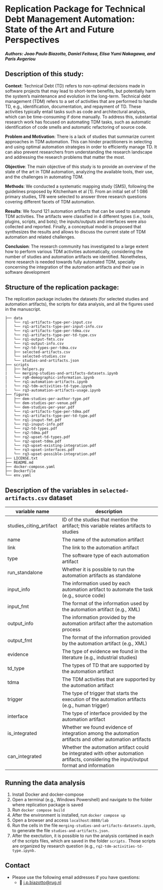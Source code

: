 # Replication Package for Technical Debt Management Automation: State of the Art and Future Perspectives

##### Authors: Joao Paulo Biazotto, Daniel Feitosa, Elisa Yumi Nakagawa, and Paris Avgeriou

## Description of this study:

__Context__: Technical Debt (TD) refers to non-optimal decisions made in software projects
that may lead to short-term benefits, but potentially harm the system’s maintenance
and evolution in the long-term. Technical debt management (TDM) refers to a set of
activities that are performed to handle TD, e.g., identification, documentation, and
repayment of TD. These activities typically entail tasks such as code and architectural
analysis, which can be time-consuming if done manually. To address this, substantial
research work has focused on automating TDM tasks, such as automatic identification
of code smells and automatic refactoring of source code.

__Problem and Motivation__: There is a lack of studies that summarize current
approaches in TDM automation. This can hinder practitioners in selecting and using
optimal automation strategies in order to efficiently manage TD. It can also prevent
researchers from understanding the research landscape and addressing the research
problems that matter the most.

__Objective__: The main objective of this study is to provide an overview of the state of the
art in TDM automation, analyzing the available tools, their use, and the challenges in
automating TDM.

__Methods__: We conducted a systematic mapping study (SMS), following the guidelines
proposed by Kitchenham et al [1]. From an initial set of 1 086 primary studies, 178 were
selected to answer three research questions covering different facets of TDM
automation.

__Results__: We found 121 automation artifacts that can be used to automate TDM
activities. The artifacts were classified in 4 different types (i.e., tools, plugins, scripts,
and bots); the inputs/outputs and interfaces were also collected and reported. Finally, a
conceptual model is proposed that synthesizes the results and allows to discuss the
current state of TDM automation and related challenges.

__Conclusion__: The research community has investigated to a large extent how to
perform various TDM activities automatically, considering the number of studies and
automation artifacts we identified. Nonetheless, more research is needed towards fully
automated TDM, specially concerning the integration of the automation artifacts and
their use in software development

## Structure of the replication package:

The replication package includes the datasets (for selected studies and automation artifacts), the scripts for data analysis, and all the figures used in the manuscript.

```
├── data
│   └── rq1-artifacts-type-per-input.csv
│   └── rq1-artifacts-type-per-input-info.csv
│   └── rq1-artifacts-type-per-tdma.csv
│   └── rq1-artifacts-type-per-td-type.csv
│   └── rq1-output-fmts.csv
│   └── rq1-output-info.csv
│   └── rq2-td-types-per-tdma.csv
│   ├── selected-artifacts.csv
│   └── selected-studies.csv
│   └── studies-and-artifacts.json
├── scripts
│   ├── helpers.py 
|   └── merging-studies-and-artifacts-datasets.ipynb
|   └── rq0-demographic-information.ipynb
│   └── rq1-automation-artifacts.ipynb
|   └── rq2-tdm-activities-td-type.ipynb
|   └── rq3-automation-artifacts-usage.ipynb
├── figures
│   ├── dem-studies-per-author-type.pdf
│   └── dem-studies-per-venue.pdf
│   └── dem-studies-per-year.pdf
│   └── rq1-artifacts-type-per-tdma.pdf
│   └── rq1-artifacts-type-per-td-type.pdf
│   └── rq1-inuput-fmt.pdf
│   └── rq1-inuput-info.pdf
│   └── rq2-td-types.pdf
│   └── rq2-tdma.pdf
│   └── rq2-upset-td-types.pdf
│   └── rq2-upset-tdma.pdf
│   └── rq3-upset-existing-integration.pdf
│   └── rq3-upset-interfaces.pdf
│   └── rq3-upset-possible-integration.pdf
├── LICENSE.txt
├── README.md
├── docker-compose.yaml
├── Dockerfile
└── env.yaml

```

## Description of the variables in ``selected-artifacts.csv`` dataset
| variable name           | description                                                                                                                              |
|-------------------------|------------------------------------------------------------------------------------------------------------------------------------------|
| studies_citing_artifact | ID of the studies that mention the artifact; this variable relates artifacts to studies                                                  |
| name                    | The name of the automation artifact                                                                                                      |
| link                    | The link to the automation artifact                                                                                                      |
| type                    | The software type of each automation artifact                                                                                            |
| run_standalone          | Whether it is possible to run the automation artifacts as standalone                                                                     |
| input_info              | The information used by each automation artifact to automate the task (e.g., source code)                                                |
| input_fmt               | The format of the information used by the automation artifact (e.g., XML)                                                                |
| output_info             | The information provided by the automation artifact after the automation process                                                         |
| output_fmt              | The format of the information provided by the automation artifact (e.g., XML)                                                            |
| evidence                | The type of evidence we found in the literature (e.g., industrial studies)                                                               |
| td_type                 | The types of TD that are supported by the automation artifact                                                                            |
| tdma                    | The TDM activities that are supported by the automation artifact                                                                         |
| trigger                 | The type of trigger that starts the execution of the automation artifacts (e.g., human trigger)                                          |
| interface               | The type of interface provided by the automation artifact                                                                                |
| is_integrated           | Whether we found evidence of integration among the automation artifacts and other automation artifacts                                   |
| can_integrated          | Whether the automation artifact could be integrated with other automation artifacts, considering the input/output format and information |

## Running the data analysis

1. Install Docker and docker-compose
2. Open a terminal (e.g., Windows Powershell) and navigate to the folder where replication package is saved
3. Run ``docker compose build``
4. After the environment is installed, run ``docker compose up``
5. Open a browser and access ``localhost:8888/lab``
6. Run the cells in the file ``merging-studies-and-artifacts-datasets.ipynb``, to generate the file ``studies-and-artifacts.json.``
7. After the exectution, it is possible to run the analysis contained in each of the scripts files, which are saved in the folder ``scripts.`` Those scripts are organized by research question (e.g., ``rq2-tdm-activities-td-type.ipynb.`` 


## Contact

- Please use the following email addresses if you have questions:
    - :email: <j.p.biazotto@rug.nl>
